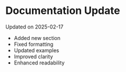 # Documentation Update

Updated on 2025-02-17

- Added new section
- Fixed formatting
- Updated examples
- Improved clarity
- Enhanced readability